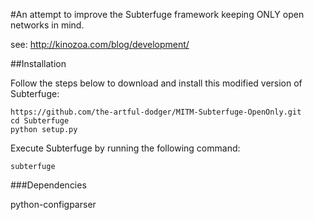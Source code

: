 #An attempt to improve the Subterfuge framework keeping ONLY open networks in mind.

see: http://kinozoa.com/blog/development/

##Installation

Follow the steps below to download and install this modified version of Subterfuge:
```
https://github.com/the-artful-dodger/MITM-Subterfuge-OpenOnly.git
cd Subterfuge
python setup.py
```

Execute Subterfuge by running the following command:
```
subterfuge
```

###Dependencies

python-configparser

